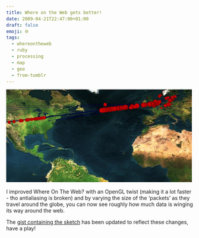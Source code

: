 ```yaml
---
title: Where on the Web gets better!
date: 2009-04-21T22:47:00+01:00
draft: false
emoji: 🌐
tags:
  - whereontheweb
  - ruby
  - processing
  - map
  - geo
  - from-tumblr
---
```


![A terrain map of the earth over the Atlantic, showing different sized red dots moving between the UK and other places on earth](./screencap.jpg)

I improved Where On The Web? with an OpenGL twist (making it a lot faster - tho antialiasing is broken) and by varying the size of the ‘packets’ as they travel around the globe, you can now see roughly how much data is winging its way around the web.

The [gist containing the sketch](https://gist.github.com/jphastings/98878) has been updated to reflect these changes, have a play!

